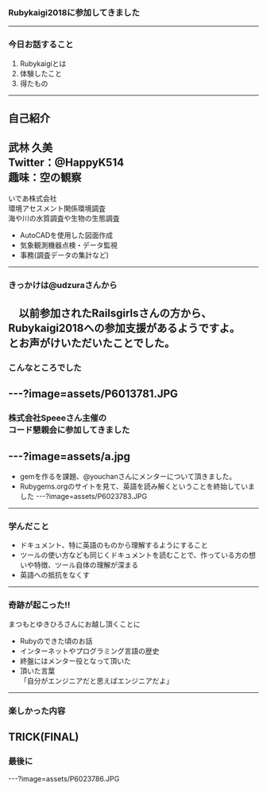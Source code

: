 ### Rubykaigi2018に参加してきました

---
### 今日お話すること
1. Rubykaigiとは
1. 体験したこと
1. 得たもの
---
自己紹介
---
武林 久美<br>
Twitter：@HappyK514<br>
趣味：空の観察<br>
---

いであ株式会社<br>
環境アセスメント関係環境調査<br>
海や川の水質調査や生物の生態調査<br>
- AutoCADを使用した図面作成
- 気象観測機器点検・データ監視
- 事務(調査データの集計など)
---
### きっかけは@udzuraさんから

　以前参加されたRailsgirlsさんの方から、<br>Rubykaigi2018への参加支援があるようですよ。<br>とお声がけいただいたことでした。
---
### こんなところでした
---?image=assets/P6013781.JPG
---
### 株式会社Speeeさん主催の<br>コード懇親会に参加してきました
---?image=assets/a.jpg
---
- gemを作るを課題、@youchanさんにメンターについて頂きました。
- Rubygems.orgのサイトを見て、英語を読み解くということを終始していました
---?image=assets/P6023783.JPG
---
### 学んだこと

- ドキュメント、特に英語のものから理解するようにすること
- ツールの使い方なども同じくドキュメントを読むことで、作っている方の想いや特徴、ツール自体の理解が深まる
- 英語への抵抗をなくす
---
### 奇跡が起こった!!

まつもとゆきひろさんにお越し頂くことに

- Rubyのできた頃のお話
- インターネットやプログラミング言語の歴史
- 終盤にはメンター役となって頂いた
- 頂いた言葉<br>
「自分がエンジニアだと思えばエンジニアだよ」
---
### 楽しかった内容

TRICK(FINAL)
---
### 最後に
---?image=assets/P6023786.JPG
